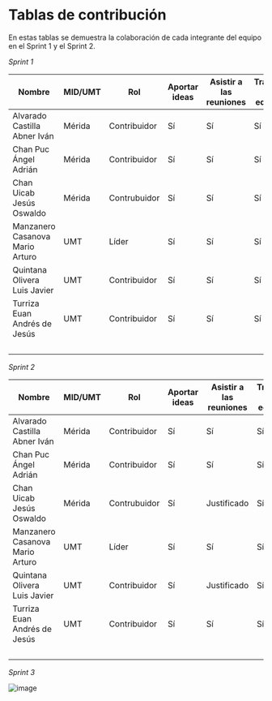 # Tablas de contribución

En estas tablas se demuestra la colaboración de cada integrante del equipo en el Sprint 1 y el Sprint 2.

*Sprint 1*

| Nombre |  MID/UMT  | Rol  | Aportar ideas | Asistir a las reuniones | Trabajo en equipo| Organización| Porcentaje| Puntuación final|
| ------------- |------------ |------------------------------ |------ | ------- |------------| -----------| ------------|------|
| Alvarado Castilla Abner Iván |   Mérida  | Contribuidor | Sí | Sí |Sí| Sí | 100% |16.67 %|
| Chan Puc Ángel Adrián |   Mérida  | Contribuidor  | Sí | Sí |Sí| Sí | 100% |16.67 %|
| Chan Uicab Jesús Oswaldo | Mérida |  Contrubuidor | Sí | Sí |Sí| Sí | 100% |16.67 %|
| Manzanero Casanova Mario Arturo | UMT |  Líder   | Sí | Sí |Sí| Sí | 100% |16.67 %|
| Quintana Olivera Luis Javier |  UMT | Contribuidor    | Sí | Sí |Sí| Sí | 100%|16.67 %|
| Turriza Euan Andrés de Jesús|  UMT | Contribuidor   | Sí | Sí |Sí| Sí | 100% |16.67 %|
|| || |||| Total |100%|

*Sprint 2*

| Nombre |  MID/UMT  | Rol  | Aportar ideas | Asistir a las reuniones | Trabajo en equipo| Organización| Porcentaje| Puntuación final|
| ------------- |------------ |------------------------------ |------ | ------- |------------| -----------| ------------|------|
| Alvarado Castilla Abner Iván |   Mérida  | Contribuidor | Sí | Sí |Sí| Sí | 100% |16.67 %|
| Chan Puc Ángel Adrián |   Mérida  | Contribuidor  | Sí | Sí |Sí| Sí | 100% |16.67 %|
| Chan Uicab Jesús Oswaldo | Mérida |  Contrubuidor | Sí | Justificado |Sí| Sí | 100% |16.67 %|
| Manzanero Casanova Mario Arturo | UMT |  Líder   | Sí | Sí |Sí| Sí | 100% |16.67 %|
| Quintana Olivera Luis Javier |  UMT | Contribuidor    | Sí | Justificado |Sí| Sí | 100%|16.67 %|
| Turriza Euan Andrés de Jesús|  UMT | Contribuidor   | Sí | Sí |Sí| Sí | 100% |16.67 %|
|| || |||| Total |100%|

*Sprint 3*

![image](https://user-images.githubusercontent.com/92699339/144765729-61db72d7-be5f-4d64-b1f2-fc61b41aa6e6.png)
